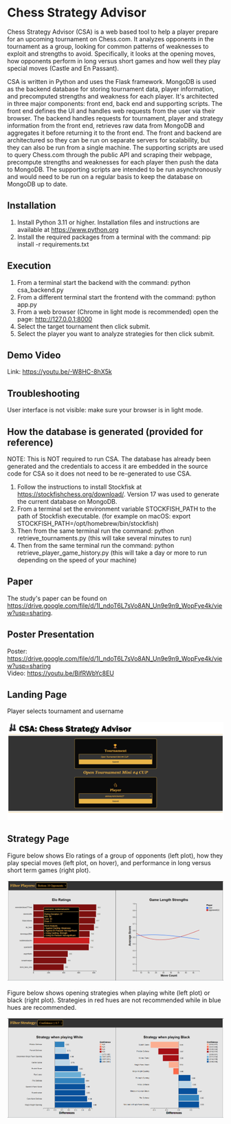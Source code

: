 # Chess Strategy Advisor
Chess Strategy Advisor (CSA) is a web based tool to help a player prepare for an upcoming tournament on Chess.com. It analyzes opponents in the tournament as a group, looking for common patterns of weaknesses to exploit and strengths to avoid. Specifically, it looks at the opening moves, how opponents perform in long versus short games and how well they play special moves (Castle and En Passant).

CSA is written in Python and uses the Flask framework. MongoDB is used as the backend database for storing tournament data, player information, and precomputed strengths and weakness for each player. It's architected in three major components: front end, back end and supporting scripts. The front end defines the UI and handles web requests from the user via their browser. The backend handles requests for tournament, player and strategy information from the front end, retrieves raw data from MongoDB and aggregates it before returning it to the front end. The front and backend are architectured so they can be run on separate servers for scalability, but they can also be run from a single machine. The supporting scripts are used to query Chess.com through the public API and scraping their webpage, precompute strengths and weaknesses for each player then push the data to MongoDB. The supporting scripts are intended to be run asynchronously and would need to be run on a regular basis to keep the database on MongoDB up to date.

## Installation
1. Install Python 3.11 or higher. Installation files and instructions are available at https://www.python.org
2. Install the required packages from a terminal with the command: pip install -r requirements.txt

## Execution
1. From a terminal start the backend with the command: python csa_backend.py
2. From a different terminal start the frontend with the command: python app.py
3. From a web browser (Chrome in light mode is recommended) open the page: http://127.0.0.1:8000
4. Select the target tournament then click submit.
5. Select the player you want to analyze strategies for then click submit.

## Demo Video
Link: https://youtu.be/-W8HC-8hX5k

## Troubleshooting
User interface is not visible: make sure your browser is in light mode.

## How the database is generated (provided for reference)
NOTE: This is NOT required to run CSA. The database has already been generated and the credentials to access it are embedded in the source code for CSA so it does not need to be re-generated to use CSA.
1. Follow the instructions to install Stockfisk at https://stockfishchess.org/download/. Version 17 was used to generate the current database on MongoDB.
2. From a terminal set the environment variable STOCKFISH_PATH to the path of Stockfish executable. (for example on macOS: export STOCKFISH_PATH=/opt/homebrew/bin/stockfish)
3. Then from the same terminal run the command: python retrieve_tournaments.py (this will take several minutes to run)
4. Then from the same terminal run the command: python retrieve_player_game_history.py (this will take a day or more to run depending on the speed of your machine)

## Paper
The study's paper can be found on https://drive.google.com/file/d/1I_ndoT6L7sVo8AN_Un9e9n9_WopFye4k/view?usp=sharing.

## Poster Presentation
Poster: https://drive.google.com/file/d/1I_ndoT6L7sVo8AN_Un9e9n9_WopFye4k/view?usp=sharing <br>
Video: https://youtu.be/BifRWbYc8EU

## Landing Page
Player selects tournament and username
<br><br>
![index](index.png)

## Strategy Page
Figure below shows Elo ratings of a group of opponents (left plot), how they play special moves (left plot, on hover), and performance in long versus short term games (right plot).
<br><br>
![elo](elo.png)
<br><br>
Figure below shows opening strategies when playing white (left plot) or black (right plot). Strategies in red hues are not recommended while in blue hues are recommended.
<br><br>
![strategy](strategy.png)
